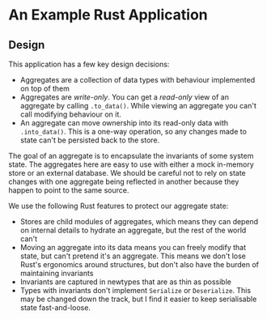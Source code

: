 # An Example Rust Application

## Design

This application has a few key design decisions:

- Aggregates are a collection of data types with behaviour implemented on top of them
- Aggregates are _write-only_. You can get a _read-only_ view of an aggregate by calling `.to_data()`. While viewing an aggregate you can't call modifying behaviour on it.
- An aggregate can move ownership into its read-only data with `.into_data()`. This is a one-way operation, so any changes made to state can't be persisted back to the store.

The goal of an aggregate is to encapsulate the invariants of some system state. The aggregates here are easy to use with either a mock in-memory store or an external database. We should be careful not to rely on state changes with one aggregate being reflected in another because they happen to point to the same source.

We use the following Rust features to protect our aggregate state:

- Stores are child modules of aggregates, which means they can depend on internal details to hydrate an aggregate, but the rest of the world can't
- Moving an aggregate into its data means you can freely modify that state, but can't pretend it's an aggregate. This means we don't lose Rust's ergonomics around structures, but don't also have the burden of maintaining invariants
- Invariants are captured in newtypes that are as thin as possible
- Types with invariants don't implement `Serialize` or `Deserialize`. This may be changed down the track, but I find it easier to keep serialisable state fast-and-loose.